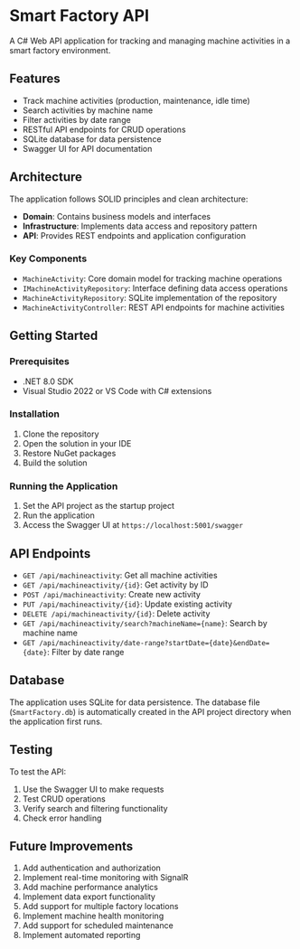 # Smart Factory API

A C# Web API application for tracking and managing machine activities in a smart factory environment.

## Features

- Track machine activities (production, maintenance, idle time)
- Search activities by machine name
- Filter activities by date range
- RESTful API endpoints for CRUD operations
- SQLite database for data persistence
- Swagger UI for API documentation

## Architecture

The application follows SOLID principles and clean architecture:

- **Domain**: Contains business models and interfaces
- **Infrastructure**: Implements data access and repository pattern
- **API**: Provides REST endpoints and application configuration

### Key Components

- `MachineActivity`: Core domain model for tracking machine operations
- `IMachineActivityRepository`: Interface defining data access operations
- `MachineActivityRepository`: SQLite implementation of the repository
- `MachineActivityController`: REST API endpoints for machine activities

## Getting Started

### Prerequisites

- .NET 8.0 SDK
- Visual Studio 2022 or VS Code with C# extensions

### Installation

1. Clone the repository
2. Open the solution in your IDE
3. Restore NuGet packages
4. Build the solution

### Running the Application

1. Set the API project as the startup project
2. Run the application
3. Access the Swagger UI at `https://localhost:5001/swagger`

## API Endpoints

- `GET /api/machineactivity`: Get all machine activities
- `GET /api/machineactivity/{id}`: Get activity by ID
- `POST /api/machineactivity`: Create new activity
- `PUT /api/machineactivity/{id}`: Update existing activity
- `DELETE /api/machineactivity/{id}`: Delete activity
- `GET /api/machineactivity/search?machineName={name}`: Search by machine name
- `GET /api/machineactivity/date-range?startDate={date}&endDate={date}`: Filter by date range

## Database

The application uses SQLite for data persistence. The database file (`SmartFactory.db`) is automatically created in the API project directory when the application first runs.

## Testing

To test the API:

1. Use the Swagger UI to make requests
2. Test CRUD operations
3. Verify search and filtering functionality
4. Check error handling

## Future Improvements

1. Add authentication and authorization
2. Implement real-time monitoring with SignalR
3. Add machine performance analytics
4. Implement data export functionality
5. Add support for multiple factory locations
6. Implement machine health monitoring
7. Add support for scheduled maintenance
8. Implement automated reporting 